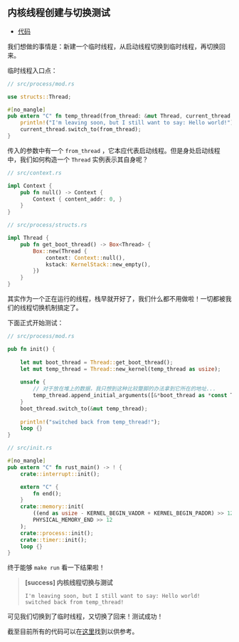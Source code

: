 ## 内核线程创建与切换测试

* [代码][CODE]

我们想做的事情是：新建一个临时线程，从启动线程切换到临时线程，再切换回来。

临时线程入口点：

```rust
// src/process/mod.rs

use structs::Thread;

#[no_mangle]
pub extern "C" fn temp_thread(from_thread: &mut Thread, current_thread: &mut Thread) {
    println!("I'm leaving soon, but I still want to say: Hello world!");
    current_thread.switch_to(from_thread);
}
```

传入的参数中有一个 ``from_thread`` ，它本应代表启动线程。但是身处启动线程中，我们如何构造一个 ``Thread`` 实例表示其自身呢？

```rust
// src/context.rs

impl Context {
    pub fn null() -> Context {
        Context { content_addr: 0, }
    }
}

// src/process/structs.rs

impl Thread {
    pub fn get_boot_thread() -> Box<Thread> {
        Box::new(Thread {
            context: Context::null(),
            kstack: KernelStack::new_empty(),
        })
    }
}
```

其实作为一个正在运行的线程，栈早就开好了，我们什么都不用做啦！一切都被我们的线程切换机制搞定了。

下面正式开始测试：

```rust
// src/process/mod.rs

pub fn init() {
    
    let mut boot_thread = Thread::get_boot_thread();
    let mut temp_thread = Thread::new_kernel(temp_thread as usize);
    
    unsafe {
        // 对于放在堆上的数据，我只想到这种比较蹩脚的办法拿到它所在的地址...
        temp_thread.append_initial_arguments([&*boot_thread as *const Thread as usize, &*temp_thread as *const Thread as usize, 0]);
    }
    boot_thread.switch_to(&mut temp_thread);
    
    println!("switched back from temp_thread!");
    loop {}
}

// src/init.rs

#[no_mangle]
pub extern "C" fn rust_main() -> ! {
    crate::interrupt::init();

	extern "C" {
		fn end();
	}
	crate::memory::init(
        ((end as usize - KERNEL_BEGIN_VADDR + KERNEL_BEGIN_PADDR) >> 12) + 1,
        PHYSICAL_MEMORY_END >> 12
    );
	crate::process::init();
    crate::timer::init();
    loop {}
}
```

终于能够 ``make run`` 看一下结果啦！

> **[success] 内核线程切换与测试**
> 
> ```
> I'm leaving soon, but I still want to say: Hello world!
> switched back from temp_thread!
> ```
> 

可见我们切换到了临时线程，又切换了回来！测试成功！

截至目前所有的代码可以在[这里][CODE]找到以供参考。

[CODE]: https://github.com/rcore-os/rCore_tutorial/tree/ch6-pa4
